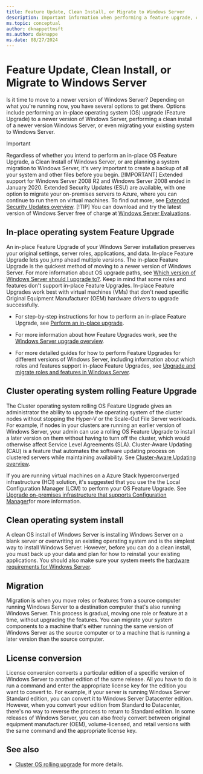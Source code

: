 ```yaml
---
title: Feature Update, Clean Install, or Migrate to Windows Server
description: Important information when performing a feature upgrade, clean install, or a migration to Windows Server.
ms.topic: conceptual
author: dknappettmsft
ms.author: daknappe
ms.date: 08/27/2024
---
```


# Feature Update, Clean Install, or Migrate to Windows Server

Is it time to move to a newer version of Windows Server? Depending on what you're running now, you have several options to get there. Options include performing an in-place operating system (OS) upgrade (Feature Upgrade) to a newer version of Windows Server, performing a clean install of a newer version Windows Server, or even migrating your existing system to Windows Server.

> [!IMPORTANT]
> Regardless of whether you intend to perform an in-place OS Feature Upgrade, a Clean Install of Windows Server, or are planning a system migration to Windows Server, it's very important to create a backup of all your system and other files before you begin.
> [!IMPORTANT]
> Extended support for Windows Server 2008 R2 and Windows Server 2008 ended in January 2020. Extended Security Updates (ESU) are available, with one option to migrate your on-premises servers to Azure, where you can continue to run them on virtual machines. To find out more, see [Extended Security Updates overview](extended-security-updates-overview.md).
> [!TIP]
> You can download and try the latest version of Windows Server free of charge at [Windows Server Evaluations](https://www.microsoft.com/en-us/evalcenter/evaluate-windows-server-2025).

## In-place operating system Feature Upgrade

An in-place Feature Upgrade of your Windows Server installation preserves your original settings, server roles, applications, and data. In-place Feature Upgrade lets you jump ahead multiple versions. The in-place Feature Upgrade is the quickest method of moving to a newer version of Windows Server. For more information about OS upgrade paths, see [Which version of Windows Server should I upgrade to?](upgrade-overview.md#which-version-of-windows-server-should-i-upgrade-to). Keep in mind that some roles and features don't support in-place Feature Upgrades. In-place Feature Upgrades work best with virtual machines (VMs) that don't need specific Original Equipment Manufacturer (OEM) hardware drivers to upgrade successfully.

- For step-by-step instructions for how to perform an in-place Feature Upgrade, see [Perform an in-place upgrade](perform-in-place-upgrade.md).

- For more information about how Feature Upgrades work, see the [Windows Server upgrade overview](../get-started/upgrade-overview.md).

- For more detailed guides for how to perform Feature Upgrades for different versions of Windows Server, including information about which roles and features support in-place Feature Upgrades, see [Upgrade and migrate roles and features in Windows Server](upgrade-migrate-roles-features.md).

## Cluster operating system rolling Feature Upgrade

The Cluster operating system rolling OS Feature Upgrade gives an administrator the ability to upgrade the operating system of the cluster nodes without stopping the Hyper-V or the Scale-Out File Server workloads. For example, if nodes in your clusters are running an earlier version of Windows Server, your admin can use a rolling OS Feature Upgrade to install a later version on them without having to turn off the cluster, which would otherwise affect Service Level Agreements (SLA). Cluster-Aware Updating (CAU) is a feature that automates the software updating process on clustered servers while maintaining availability. See [Cluster-Aware Updating overview](https://learn.microsoft.com/windows-server/failover-clustering/cluster-aware-updating).

If you are running virtual machines on a Azure Stack hyperconverged infrastructure (HCI) solution, it's suggested that you use the the Local Configuration Manager (LCM) to perform your OS Feature Upgrade. See [Upgrade on-premises infrastructure that supports Configuration Manager](https://learn.microsoft.com/en-us/mem/configmgr/core/servers/manage/upgrade-on-premises-infrastructure)for more information.

## Clean operating system install

A clean OS install of Windows Server is installing Windows Server on a blank server or overwriting an existing operating system and is the simplest way to install Windows Server. However, before you can do a clean install, you must back up your data and plan for how to reinstall your existing applications. You should also make sure your system meets the [hardware requirements for Windows Server](hardware-requirements.md).

## Migration

Migration is when you move roles or features from a source computer running Windows Server to a destination computer that's also running Windows Server. This process is gradual, moving one role or feature at a time, without upgrading the features. You can migrate your system components to a machine that's either running the same version of Windows Server as the source computer or to a machine that is running a later version than the source computer.

## License conversion

License conversion converts a particular edition of a specific version of Windows Server to another edition of the same release. All you have to do is run a command and enter the appropriate license key for the edition you want to convert to. For example, if your server is running Windows Server Standard edition, you can convert it to Windows Server Datacenter edition. However, when you convert your edition from Standard to Datacenter, there's no way to reverse the process to return to Standard edition. In some releases of Windows Server, you can also freely convert between original equipment manufacturer (OEM), volume-licensed, and retail versions with the same command and the appropriate license key.

## See also

- [Cluster OS rolling upgrade](../failover-clustering/cluster-operating-system-rolling-upgrade.md) for more details.